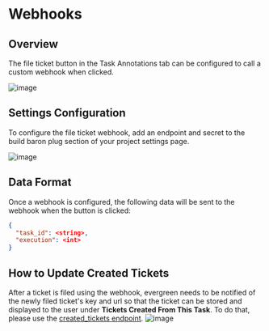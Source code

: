 # Webhooks

## Overview

The file ticket button in the Task Annotations tab can be configured to call a custom webhook when clicked.

![image](https://user-images.githubusercontent.com/13104717/108771400-98a52200-7529-11eb-880b-18fb31b3218b.png)

## Settings Configuration

To configure the file ticket webhook, add an endpoint and secret to the build baron plug section of your project settings page.

![image](https://user-images.githubusercontent.com/13104717/146819319-d45a58af-04da-4532-90b1-bae04307d76a.png)

## Data Format

Once a webhook is configured, the following data will be sent to the webhook when the button is clicked:

```json
{
  "task_id": <string>,
  "execution": <int>
}
```

## How to Update Created Tickets

After a ticket is filed using the webhook, evergreen needs to be notified of the newly filed ticket's key and url so that the ticket can be stored and displayed to the user under **Tickets Created From This Task**. To do that, please use the [created_tickets endpoint](../API/REST-V2-Usage#tag/annotations/paths/~1tasks~1{task_id}~1created_ticket/put).
![image](https://user-images.githubusercontent.com/13104717/108778354-3f41f080-7533-11eb-8ae5-bcd9ac708724.png)
